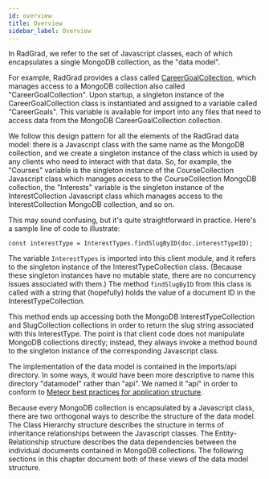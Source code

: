 ```yaml
---
id: overview
title: Overview
sidebar_label: Overview
---
```


In RadGrad, we refer to the set of Javascript classes, each of which encapsulates a single MongoDB collection, as the "data model". 

For example, RadGrad provides a class called [CareerGoalCollection](https://github.com/radgrad/radgrad/blob/master/app/imports/api/career/CareerGoalCollection.js), which manages access to a MongoDB collection also called "CareerGoalCollection".  Upon startup, a singleton instance of the CareerGoalCollection class is instantiated and assigned to a variable called "CareerGoals". This variable is available for import into any files that need to access data from the MongoDB CareerGoalCollection collection.

We follow this design pattern for all the elements of the RadGrad data model: there is a Javascript class with the same name as the MongoDB collection, and we create a singleton instance of the class which is used by any clients who need to interact with that data. So, for example, the "Courses" variable is the singleton instance of the CourseCollection Javascript class which manages access to the CourseCollection MongoDB collection, the "Interests" variable is the singleton instance of the InterestCollection Javascript class which manages access to the InterestCollection MongoDB collection, and so on.

This may sound confusing, but it's quite straightforward in practice. Here's a sample line of code to illustrate:

```
const interestType = InterestTypes.findSlugByID(doc.interestTypeID);
```

The variable `InterestTypes` is imported into this client module, and it refers to the singleton instance of the InterestTypeCollection class. (Because these singleton instances have no mutable state, there are no concurrency issues associated with them.) The method `findSlugByID` from this class is called with a string that (hopefully) holds the value of a document ID in the InterestTypeCollection.

This method ends up accessing both the MongoDB InterestTypeCollection and SlugCollection collections in order to return the slug string associated with this InterestType. The point is that client code does not manipulate MongoDB collections directly; instead, they always invoke a method bound to the singleton instance of the corresponding Javascript class.

The implementation of the data model is contained in the imports/api directory.  In some ways, it would have been more descriptive to name this directory "datamodel" rather than "api". We named it "api" in order to conform to [Meteor best practices for application structure](https://guide.meteor.com/structure.html#example-app-structure).

Because every MongoDB collection is encapsulated by a Javascript class, there are two orthogonal ways to describe the structure of the data model. The Class Hierarchy structure describes the structure in terms of inheritance relationships between the Javascript classes.  The Entity-Relationship structure describes the data dependencies between the individual documents contained in MongoDB collections. The following sections in this chapter document both of these views of the data model structure.
